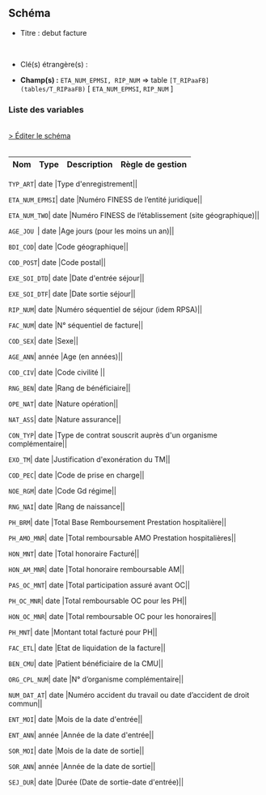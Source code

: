 ## Schéma


- Titre : debut facture
<br />



- Clé(s) étrangère(s) : <br />

- **Champ(s) :** `ETA_NUM_EPMSI, RIP_NUM`
  => table `[T_RIPaaFB](tables/T_RIPaaFB)` [ `ETA_NUM_EPMSI`, `RIP_NUM` ]<br />

 
### Liste des variables
<br />
<div>
    <a href="https://gitlab.com/healthdatahub/applications-du-hdh/schema-snds/-/tree/master/schemas/PMSI RIP/T_RIPaaFA.json"
       target="_blank" rel="noopener noreferrer">> Éditer le schéma</a>
</div>
<br />

Nom | Type | Description | Règle de gestion
-|-|-|-



`TYP_ART`| date |Type d'enregistrement||

`ETA_NUM_EPMSI`| date |Numéro FINESS de l’entité juridique||

`ETA_NUM_TWO`| date |Numéro FINESS de l’établissement (site géographique)||

`AGE_JOU `| date |Age jours (pour les moins un an)||

`BDI_COD`| date |Code géographique||

`COD_POST`| date |Code postal||

`EXE_SOI_DTD`| date |Date d'entrée séjour||

`EXE_SOI_DTF`| date |Date sortie séjour||

`RIP_NUM`| date |Numéro séquentiel de séjour (idem RPSA)||

`FAC_NUM`| date |N° séquentiel de facture||

`COD_SEX`| date |Sexe||

`AGE_ANN`| année |Age (en années)||

`COD_CIV`| date |Code civilité ||

`RNG_BEN`| date |Rang de bénéficiaire||

`OPE_NAT`| date |Nature opération||

`NAT_ASS`| date |Nature assurance||

`CON_TYP`| date |Type de contrat souscrit auprès d'un organisme complémentaire||

`EXO_TM`| date |Justification d'exonération du TM||

`COD_PEC`| date |Code de prise en charge||

`NOE_RGM`| date |Code Gd régime||

`RNG_NAI`| date |Rang de naissance||

`PH_BRM`| date |Total Base Remboursement Prestation hospitalière||

`PH_AMO_MNR`| date |Total remboursable AMO Prestation hospitalières||

`HON_MNT`| date |Total honoraire Facturé||

`HON_AM_MNR`| date |Total honoraire remboursable AM||

`PAS_OC_MNT`| date |Total participation assuré avant OC||

`PH_OC_MNR`| date |Total remboursable OC pour les PH||

`HON_OC_MNR`| date |Total remboursable OC pour les honoraires||

`PH_MNT`| date |Montant total facturé pour  PH||

`FAC_ETL`| date |Etat de liquidation de la facture||

`BEN_CMU`| date |Patient bénéficiaire de la CMU||

`ORG_CPL_NUM`| date |N° d’organisme complémentaire||

`NUM_DAT_AT`| date |Numéro accident du travail ou date d’accident de droit commun||

`ENT_MOI`| date |Mois de la date d'entrée||

`ENT_ANN`| année |Année de la date d'entrée||

`SOR_MOI`| date |Mois de la date de sortie||

`SOR_ANN`| année |Année de la date de sortie||

`SEJ_DUR`| date |Durée (Date de sortie-date d'entrée)||
